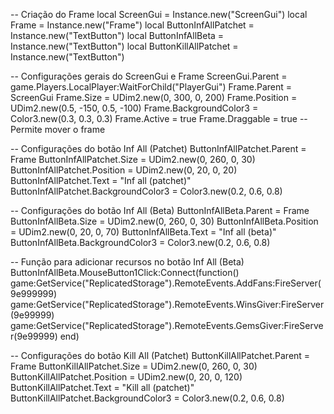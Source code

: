 -- Criação do Frame
local ScreenGui = Instance.new("ScreenGui")
local Frame = Instance.new("Frame")
local ButtonInfAllPatchet = Instance.new("TextButton")
local ButtonInfAllBeta = Instance.new("TextButton")
local ButtonKillAllPatchet = Instance.new("TextButton")

-- Configurações gerais do ScreenGui e Frame
ScreenGui.Parent = game.Players.LocalPlayer:WaitForChild("PlayerGui")
Frame.Parent = ScreenGui
Frame.Size = UDim2.new(0, 300, 0, 200)
Frame.Position = UDim2.new(0.5, -150, 0.5, -100)
Frame.BackgroundColor3 = Color3.new(0.3, 0.3, 0.3)
Frame.Active = true
Frame.Draggable = true -- Permite mover o frame

-- Configurações do botão Inf All (Patchet)
ButtonInfAllPatchet.Parent = Frame
ButtonInfAllPatchet.Size = UDim2.new(0, 260, 0, 30)
ButtonInfAllPatchet.Position = UDim2.new(0, 20, 0, 20)
ButtonInfAllPatchet.Text = "Inf all (patchet)"
ButtonInfAllPatchet.BackgroundColor3 = Color3.new(0.2, 0.6, 0.8)

-- Configurações do botão Inf All (Beta)
ButtonInfAllBeta.Parent = Frame
ButtonInfAllBeta.Size = UDim2.new(0, 260, 0, 30)
ButtonInfAllBeta.Position = UDim2.new(0, 20, 0, 70)
ButtonInfAllBeta.Text = "Inf all (beta)"
ButtonInfAllBeta.BackgroundColor3 = Color3.new(0.2, 0.6, 0.8)

-- Função para adicionar recursos no botão Inf All (Beta)
ButtonInfAllBeta.MouseButton1Click:Connect(function()
    game:GetService("ReplicatedStorage").RemoteEvents.AddFans:FireServer(9e999999)
    game:GetService("ReplicatedStorage").RemoteEvents.WinsGiver:FireServer(9e99999)
    game:GetService("ReplicatedStorage").RemoteEvents.GemsGiver:FireServer(9e99999)
end)

-- Configurações do botão Kill All (Patchet)
ButtonKillAllPatchet.Parent = Frame
ButtonKillAllPatchet.Size = UDim2.new(0, 260, 0, 30)
ButtonKillAllPatchet.Position = UDim2.new(0, 20, 0, 120)
ButtonKillAllPatchet.Text = "Kill all (patchet)"
ButtonKillAllPatchet.BackgroundColor3 = Color3.new(0.2, 0.6, 0.8)
